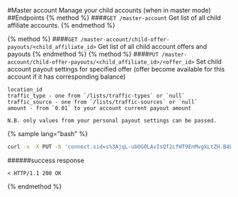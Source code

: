 #Master account
Manage your child accounts (when in master mode)
##Endpoints
{% method %}
####`GET /master-account`
Get list of all child affiliate accounts.
{% endmethod %}

{% method %}
####`GET /master-account/child-offer-payouts/<child_affiliate_id>`
Get list of all child account offers and payouts
{% endmethod %}
{% method %}
####`PUT /master-account/child-offer-payouts/<child_affiliate_id>/<offer_id>`
Set child account payout settings for specified offer (offer become available for this account if it has corresponding balance)
```
location_id
traffic_type - one from `/lists/traffic-types` or `null`
traffic_source - one from `/lists/traffic-sources` or `null`
amount - from `0.01` to your account current payout amount

N.B. only values from your personal payout settings can be passed.
```

{% sample lang="bash" %}
```bash
curl -v -X PUT -b 'connect.sid=s%3AjqL-ubOG0LAvIsQf2cfHT9EnMvgkLtZH.B4LmgxlrTpnmmHD6VXxVdTbwIkWuZOQ2ZtK1%2FQnMKys' -H 'Content-type: application/json' -d '[{"location_id":"2017370", "traffic_type": null, "traffic_source": null, "amount":100}]' http://dashboard.everad.com/v2/master-account/child-offer-payouts/88/1
```
######success response
```
< HTTP/1.1 200 OK
```
{% endmethod %}
